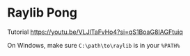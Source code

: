 # Raylib Pong

Tutorial https://youtu.be/VLJlTaFvHo4?si=qS1BoaG8IAGFtuiq  

On Windows, make sure `C:\path\to\raylib` is in your `%PATH%`  
